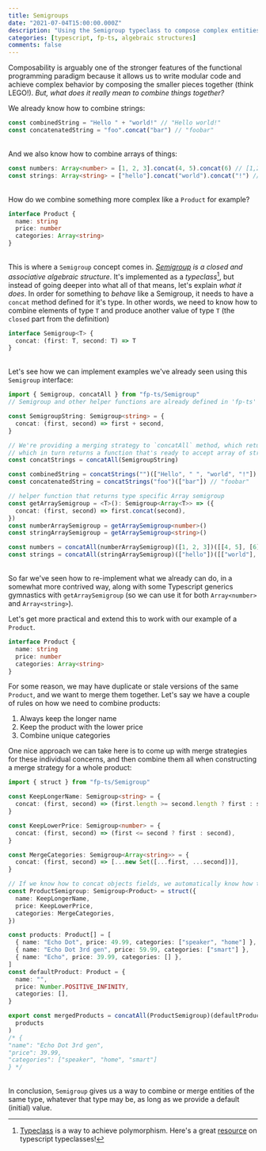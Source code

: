 ```yaml
---
title: Semigroups
date: "2021-07-04T15:00:00.000Z"
description: "Using the Semigroup typeclass to compose complex entities"
categories: [typescript, fp-ts, algebraic structures]
comments: false
---
```


Composability is arguably one of the stronger features of the functional programming paradigm because it allows us to write modular code and achieve complex behavior by composing the smaller pieces together (think LEGO!). _But, what does it really mean to combine things together?_

We already know how to combine strings:

```ts
const combinedString = "Hello " + "world!" // "Hello world!"
const concatenatedString = "foo".concat("bar") // "foobar"
```

\
And we also know how to combine arrays of things:

```ts
const numbers: Array<number> = [1, 2, 3].concat(4, 5).concat(6) // [1,2,3,4,5,6]
const strings: Array<string> = ["hello"].concat("world").concat("!") // ["hello", "world", "!"]
```

\
How do we combine something more complex like a `Product` for example?

```ts
interface Product {
  name: string
  price: number
  categories: Array<string>
}
```

\
This is where a `Semigroup` concept comes in. _[Semigroup](https://en.wikipedia.org/wiki/Semigroup) is a closed and associative algebraic structure_. It's implemented as a _typeclass_[^1], but instead of going deeper into what all of that means, let's explain _what it does_. In order for something to _behave_ like a Semigroup, it needs to have a `concat` method defined for it's type. In other words, we need to know how to combine elements of type `T` and produce another value of type `T` (the `closed` part from the definition)

```ts
interface Semigroup<T> {
  concat: (first: T, second: T) => T
}
```

\
Let's see how we can implement examples we've already seen using this `Semigroup` interface:

```ts
import { Semigroup, concatAll } from "fp-ts/Semigroup"
// Semigroup and other helper functions are already defined in 'fp-ts' library

const SemigroupString: Semigroup<string> = {
  concat: (first, second) => first + second,
}

// We're providing a merging strategy to `concatAll` method, which returns a function expecting an initial value,
// which in turn returns a function that's ready to accept array of strings.
const concatStrings = concatAll(SemigroupString)

const combinedString = concatStrings("")(["Hello", " ", "world", "!"]) // "Hello world!"
const concatenatedString = concatStrings("foo")(["bar"]) // "foobar"

// helper function that returns type specific Array semigroup
const getArraySemigroup = <T>(): Semigroup<Array<T>> => ({
  concat: (first, second) => first.concat(second),
})
const numberArraySemigroup = getArraySemigroup<number>()
const stringArraySemigroup = getArraySemigroup<string>()

const numbers = concatAll(numberArraySemigroup)([1, 2, 3])([[4, 5], [6]]) // [1,2,3,4,5,6]
const strings = concatAll(stringArraySemigroup)(["hello"])([["world"], ["!"]]) // ["hello", "world"]
```

\
So far we've seen how to re-implement what we already can do, in a somewhat more contrived way, along with some Typescript generics gymnastics with `getArraySemigroup` (so we can use it for both `Array<number>` and `Array<string>`).

Let's get more practical and extend this to work with our example of a `Product`.

```ts
interface Product {
  name: string
  price: number
  categories: Array<string>
}
```

For some reason, we may have duplicate or stale versions of the same `Product`, and we want to merge them together.
Let's say we have a couple of rules on how we need to combine products:

1. Always keep the longer name
2. Keep the product with the lower price
3. Combine unique categories

One nice approach we can take here is to come up with merge strategies for these individual concerns, and then combine them all when constructing a merge strategy for a whole product:

```ts
import { struct } from "fp-ts/Semigroup"

const KeepLongerName: Semigroup<string> = {
  concat: (first, second) => (first.length >= second.length ? first : second),
}

const KeepLowerPrice: Semigroup<number> = {
  concat: (first, second) => (first <= second ? first : second),
}

const MergeCategories: Semigroup<Array<string>> = {
  concat: (first, second) => [...new Set([...first, ...second])],
}

// If we know how to concat objects fields, we automatically know how to merge the whole object as well (using `struct`)
const ProductSemigroup: Semigroup<Product> = struct({
  name: KeepLongerName,
  price: KeepLowerPrice,
  categories: MergeCategories,
})

const products: Product[] = [
  { name: "Echo Dot", price: 49.99, categories: ["speaker", "home"] },
  { name: "Echo Dot 3rd gen", price: 59.99, categories: ["smart"] },
  { name: "Echo", price: 39.99, categories: [] },
]
const defaultProduct: Product = {
  name: "",
  price: Number.POSITIVE_INFINITY,
  categories: [],
}

export const mergedProducts = concatAll(ProductSemigroup)(defaultProduct)(
  products
)
/* {
"name": "Echo Dot 3rd gen", 
"price": 39.99,
"categories": ["speaker", "home", "smart"]
} */
```

\
In conclusion, `Semigroup` gives us a way to combine or merge entities of the same type, whatever that type may be, as long as we provide a default (initial) value.

[^1]: [Typeclass](https://en.wikipedia.org/wiki/Type_class) is a way to achieve polymorphism. Here's a great [resource](https://paulgray.net/typeclasses-in-typescript/) on typescript typeclasses!
